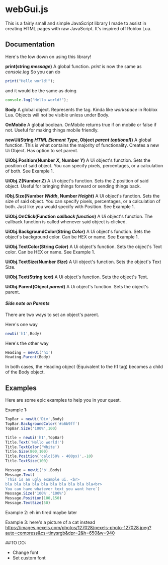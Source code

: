 <b><h1>webGui.js</h1></b>

This is a fairly small and simple JavaScript library I made to assist in creating HTML pages with raw JavaScript.
It's inspired off Roblox Lua.

## <b>**Documentation**</b>
Here's the low down on using this library!


**print(string *message*)**
A global function.
*print* is now the same as *console.log*
So you can do 
```js
print("Hello world!");
```
and it would be the same as doing
```js
console.log("Hello world!");
```

**Body**
A global object.
Represents the <body> tag.
Kinda like *workspace* in Roblox Lua.
Objects will not be visible unless under Body.

**OnMobile**
A global boolean.
OnMobile returns true if on mobile or false if not.
Useful for making things mobile friendly.

**newUi(String *HTML Element Type*, Object *parent (optional)*)**
A global function.
This is what contains the majority of functionality.
Creates a new Ui Object.
Has option to set parent.

**UiObj.**Position**(Number *X*, Number *Y*)**
A Ui object's function.
Sets the position of said object.
You can specify pixels, percentages, or a calculation of both.
See Example 1.

**UiObj.**Z**(Number *Z*)**
A Ui object's function.
Sets the Z position of said object.
Useful for bringing things forward or sending things back.

**iObj.**Size**(Number *Width*, Number *Height*)**
A Ui object's function.
Sets the size of said object.
You can specify pixels, percentages, or a calculation of both.
Just like you would specify with Position.
See Example 1.

**UiObj.**OnClick**(Function *callback function*)**
A Ui object's function.
The callback function is called whenever said object is clicked.

**UiObj.**BackgroundColor**(String *Color*)**
A Ui object's function.
Sets the object's background color.
Can be HEX or name.
See Example 1.

**UiObj.**TextColor**(String *Color*)**
A Ui object's function.
Sets the object's Text color.
Can be HEX or name.
See Example 1.

**UiObj.**TextSize**(Number *Size*)**
A Ui object's function.
Sets the object's Text Size.

**UiObj.**Text**(String *text*)**
A Ui object's function.
Sets the object's Text.

**UiObj.**Parent**(Object *parent*)**
A Ui object's function.
Sets the object's parent.


#### *Side note on Parents*
There are two ways to set an object's parent.

Here's one way
```js
newUi('h1',Body)
```
Here's the other way
```js
Heading = newUi('h1')
Heading.Parent(Body)
```
In both cases, the Heading object (Equivalent to the h1 tag) becomes a child of the Body object.


## <b>**Examples**</b>

Here are some epic examples to help you in your quest.

Example 1:
```js
TopBar = newUi('Div',Body)
TopBar.BackgroundColor('#a6b9ff')
TopBar.Size('100%',100)

Title = newUi('h1',TopBar)
Title.Text('Hello world!')
Title.TextColor('White')
Title.Size(800,100)
Title.Position('calc(50% - 400px)',-10)
Title.TextSize(100)

Message = newUi('b',Body)
Message.Text(
`This is an ugly example ui. <br>
bla bla bla bla bla bla bla bla bla bla<br>
You can have whatever text you want here`)
Message.Size('100%','100%')
Message.Position(100,150)
Message.TextSize(50)
```

Example 2:
eh im tired maybe later

Example 3:
here's a picture of a cat instead
https://images.pexels.com/photos/127028/pexels-photo-127028.jpeg?auto=compress&cs=tinysrgb&dpr=2&h=650&w=940



##TO DO:
- Change font
- Set custom font








